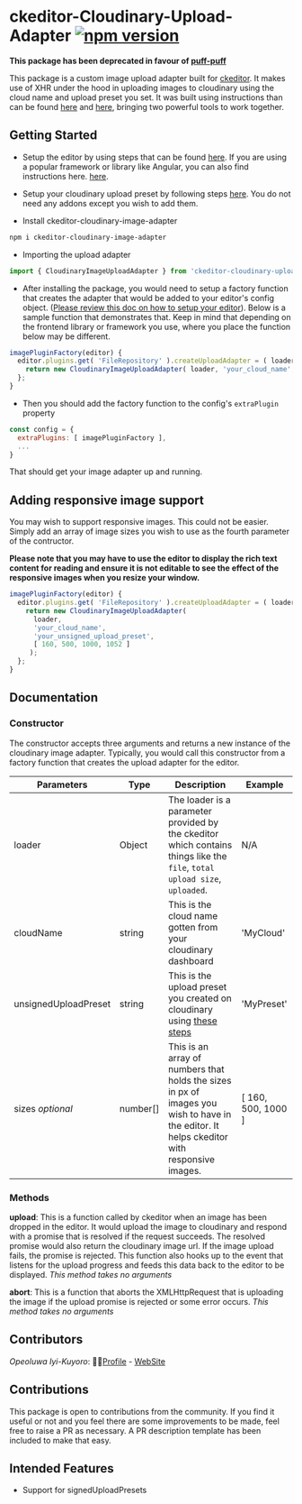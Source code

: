 # ckeditor-Cloudinary-Upload-Adapter  [![npm version](https://badge.fury.io/js/ckeditor-cloudinary-uploader-adapter.svg)](https://badge.fury.io/js/ckeditor-cloudinary-uploader-adapter)

**This package has been deprecated in favour of [puff-puff](https://www.npmjs.com/package/puff-puff#cloudinary-uploads)**


This package is a custom image upload adapter built for [ckeditor](https://ckeditor.com/). It makes use of XHR under the hood in uploading images to cloudinary using the cloud name and upload preset you set. It was built using instructions than can be found [here](https://ckeditor.com/docs/ckeditor5/latest/framework/guides/deep-dive/upload-adapter.html) and [here](https://cloudinary.com/documentation/angular_image_and_video_upload#pure_javascript), bringing two powerful tools to work together.

## Getting Started

- Setup the editor by using steps that can be found [here](https://ckeditor.com/docs/ckeditor5/latest/builds/guides/integration/installation.html). If you are using a popular framework or library like Angular, you can also find instructions here. [here](https://ckeditor.com/docs/ckeditor5/latest/builds/guides/integration/frameworks/overview.html).

- Setup your cloudinary upload preset by following steps [here](https://support.cloudinary.com/hc/en-us/articles/360004967272-Upload-Preset-Configuration). You do not need any addons except you wish to add them.

- Install ckeditor-cloudinary-image-adapter

```sh
npm i ckeditor-cloudinary-image-adapter
```

- Importing the upload adapter

```javascript
import { CloudinaryImageUploadAdapter } from 'ckeditor-cloudinary-uploader-adapter';
```

- After installing the package, you would need to setup a factory function that creates the adapter that would be added to your editor's config object. ([Please review this doc on how to setup your editor](https://ckeditor.com/docs/ckeditor5/latest/builds/guides/integration/frameworks/overview.html)). Below is a sample function that demonstrates that. Keep in mind that depending on the frontend library or framework you use, where you place the function below may be different.

```javascript
imagePluginFactory(editor) {
  editor.plugins.get( 'FileRepository' ).createUploadAdapter = ( loader ) => {
    return new CloudinaryImageUploadAdapter( loader, 'your_cloud_name', 'your_unsigned_upload_preset');
  };
}
```

- Then you should add the factory function to the config's `extraPlugin` property

```javascript
const config = {
  extraPlugins: [ imagePluginFactory ],
  ...
}
```

That should get your image adapter up and running.

## Adding responsive image support

You may wish to support responsive images. This could not be easier. Simply add an array of image sizes you wish to use as the fourth parameter of the contructor. 

**Please note that you may have to use the editor to display the rich text content for reading and ensure it is not editable to see the effect of the responsive images when you resize your window.**

```javascript
imagePluginFactory(editor) {
  editor.plugins.get( 'FileRepository' ).createUploadAdapter = ( loader ) => {
    return new CloudinaryImageUploadAdapter(
      loader,
      'your_cloud_name',
      'your_unsigned_upload_preset',
      [ 160, 500, 1000, 1052 ]
     );
  };
}
```

## Documentation

### Constructor

The constructor accepts three arguments and returns a new instance of the cloudinary image adapter. Typically, you would call this constructor from a factory function that creates the upload adapter for the editor.

| Parameters | Type   | Description | Example |
|------------|--------|-------------|---------|
| loader     | Object    | The loader is a parameter provided by the ckeditor which contains things like the `file`, `total upload size`, `uploaded`. | N/A |
| cloudName  | string | This is the cloud name gotten from your cloudinary dashboard | 'MyCloud' |
| unsignedUploadPreset | string | This is the upload preset you created on cloudinary using [these steps](https://support.cloudinary.com/hc/en-us/articles/360004967272-Upload-Preset-Configuration) | 'MyPreset' |
| sizes _optional_    | number[] | This is an array of numbers that holds the sizes in px of images you wish to have in the editor. It helps ckeditor with responsive images. | [ 160, 500, 1000 ] |

### Methods

**upload**: This is a function called by ckeditor when an image has been dropped in the editor. It would upload the image to cloudinary and respond with a promise that is resolved if the request succeeds. The resolved promise would also return the cloudinary image url. If the image upload fails, the promise is rejected. This function also hooks up to the event that listens for the upload progress and feeds this data back to the editor to be displayed.
_This method takes no arguments_

**abort**: This is a function that aborts the XMLHttpRequest that is uploading the image if the upload promise is rejected or some error occurs.
_This method takes no arguments_

## Contributors

_Opeoluwa Iyi-Kuyoro_: 👨🏿[Profile](https://github.com/IyiKuyoro) - [WebSite](https://iyikuyoro.com)

## Contributions

This package is open to contributions from the community. If you find it useful or not and you feel there are some improvements to be made, feel free to raise a PR as necessary. A PR description template has been included to make that easy.

## Intended Features

- Support for signedUploadPresets
